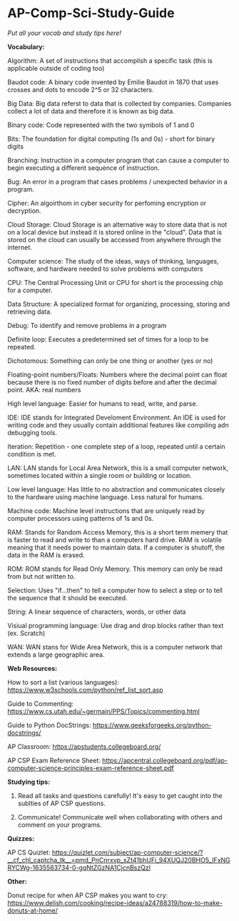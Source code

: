 # AP-Comp-Sci-Study-Guide

_Put all your vocab and study tips here!_

**Vocabulary:**

Algorithm: A set of instructions that accomplish a specific task (this is applicable outside of coding too)

Baudot code: A binary code invented by Emilie Baudot in 1870 that uses crosses and dots to encode 2^5 or 32 characters.

Big Data: Big data referst to data that is collected by companies. Companies collect a lot of data and therefore it is known as big data.

Binary code: Code represented with the two symbols of 1 and 0

Bits: The foundation for digital computing (1s and 0s) - short for binary digits

Branching: Instruction in a computer program that can cause a computer to begin executing a different sequence of instruction.

Bug: An error in a program that cases problems / unexpected behavior in a program.

Cipher: An algoirthom in cyber security for perfoming encryption or decryption.

Cloud Storage: Cloud Storage is an alternative way to store data that is not on a local device but instead it is stored online in the "cloud". Data that is stored on the cloud can usually be accessed from anywhere through the internet.

Computer science: The study of the ideas, ways of thinking, languages, software, and hardware needed to solve problems with computers

CPU: The Central Processing Unit or CPU for short is the processing chip for a computer.

Data Structure: A specialized format for organizing, processing, storing and retrieving data.

Debug: To identify and remove problems in a program

Definite loop: Executes a predetermined set of times for a loop to be repeated.

Dichotomous: Something can only be one thing or another (yes or no)

Floating-point numbers/Floats: Numbers where the decimal point can float because there is no fixed number of digits before and after the decimal point. AKA: real numbers

High level language: Easier for humans to read, write, and parse.

IDE: IDE stands for Integrated Develoment Environment. An IDE is used for writing code and they usually contain additional features like compiling adn debugging tools.

Iteration: Repetition - one complete step of a loop, repeated until a certain condition is met.

LAN: LAN stands for Local Area Network, this is a small computer network, sometimes located within a single room or building or location.

Low level language: Has little to no abstraction and communicates closely to the hardware using machine language. Less natural for humans.

Machine code: Machine level instructions that are uniquely read by computer processors using patterns of 1s and 0s.

RAM: Stands for Random Access Memory, this is a short term memery that is faster to read and write to than a computers hard drive. RAM is volatile meaning that it needs power to maintain data. If a computer is shutoff, the data in the RAM is erased.

ROM: ROM stands for Read Only Memory. This memory can only be read from but not written to.

Selection: Uses "if...then" to tell a computer how to select a step or to tell the sequence that it should be executed.

String: A linear sequence of characters, words, or other data

Visiual programming language: Use drag and drop blocks rather than text (ex. Scratch)

WAN: WAN stans for Wide Area Network, this is a computer network that extends a large geographic area.

**Web Resources:**

How to sort a list (various languages): https://www.w3schools.com/python/ref_list_sort.asp

Guide to Commenting: https://www.cs.utah.edu/~germain/PPS/Topics/commenting.html

Guide to Python DocStrings: https://www.geeksforgeeks.org/python-docstrings/

AP Classroom: https://apstudents.collegeboard.org/

AP CSP Exam Reference Sheet: https://apcentral.collegeboard.org/pdf/ap-computer-science-principles-exam-reference-sheet.pdf

**Studying tips:**

1. Read all tasks and questions carefully! It's easy to get caught into the sublties of AP CSP questions.

2. Communicate! Communicate well when collaborating with others and comment on your programs.

**Quizzes:**

AP CS Quizlet: https://quizlet.com/subject/ap-computer-science/?__cf_chl_captcha_tk__=pmd_PnCnrxvp_sZt41bhUFi_94XUQJ20BHO5_IFxNGRYCWg-1635563734-0-gqNtZGzNA1CjcnBszQzl

**Other:**

Donut recipe for when AP CSP makes you want to cry: https://www.delish.com/cooking/recipe-ideas/a24788319/how-to-make-donuts-at-home/
